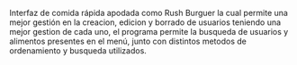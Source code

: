 Interfaz de comida rápida apodada como Rush Burguer la cual permite una mejor gestión en la creacion, edicion y borrado de usuarios teniendo una mejor gestion de cada uno, el programa permite la busqueda de usuarios y alimentos presentes en el menú, junto con distintos metodos de ordenamiento y busqueda utilizados.
